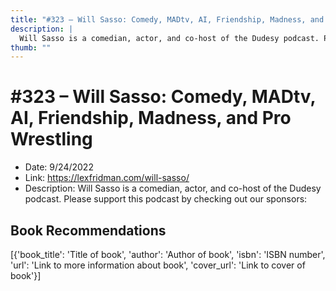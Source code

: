 ```yaml
---
title: "#323 – Will Sasso: Comedy, MADtv, AI, Friendship, Madness, and Pro Wrestling"
description: |
  Will Sasso is a comedian, actor, and co-host of the Dudesy podcast. Please support this podcast by checking out our sponsors:"
thumb: ""
---
```


# #323 – Will Sasso: Comedy, MADtv, AI, Friendship, Madness, and Pro Wrestling

  - Date: 9/24/2022
  - Link: https://lexfridman.com/will-sasso/
  - Description: Will Sasso is a comedian, actor, and co-host of the Dudesy podcast. Please support this podcast by checking out our sponsors:

## Book Recommendations

[{'book_title': 'Title of book', 'author': 'Author of book', 'isbn': 'ISBN number', 'url': 'Link to more information about book', 'cover_url': 'Link to cover of book'}]